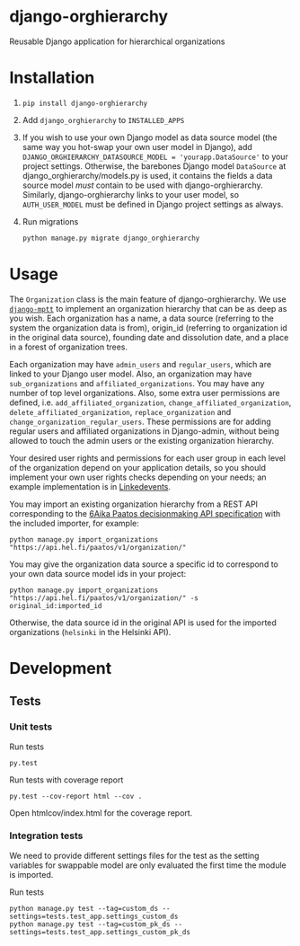 # django-orghierarchy

Reusable Django application for hierarchical organizations

# Installation

1. `pip install django-orghierarchy`

2. Add `django_orghierarchy` to `INSTALLED_APPS`

3. If you wish to use your own Django model as data source model (the same way you hot-swap your own user model in Django), add `DJANGO_ORGHIERARCHY_DATASOURCE_MODEL = 'yourapp.DataSource'` to your project settings. Otherwise, the barebones Django model `DataSource` at django_orghierarchy/models.py is used, it contains the fields a data source model *must* contain to be used with django-orghierarchy. Similarly, django-orghierarchy links to your user model, so `AUTH_USER_MODEL` must be defined in Django project settings as always.

4. Run migrations

    ```python
    python manage.py migrate django_orghierarchy
    ```

# Usage

The `Organization` class is the main feature of django-orghierarchy. We use [`django-mptt`](https://github.com/django-mptt/django-mptt/) to implement an organization hierarchy that can be as deep as you wish. Each organization has a name, a data source (referring to the system the organization data is from), origin_id (referring to organization id in the original data source), founding date and dissolution date, and a place in a forest of organization trees.

Each organization may have `admin_users` and `regular_users`, which are linked to your Django user model. Also, an organization may have `sub_organizations` and `affiliated_organizations`. You may have any number of top level organizations. Also, some extra user permissions are defined, i.e. `add_affiliated_organization`, `change_affiliated_organization`, `delete_affiliated_organization`, `replace_organization` and `change_organization_regular_users`. These permissions are for adding regular users and affiliated organizations in Django-admin, without being allowed to touch the admin users or the existing organization hierarchy.

Your desired user rights and permissions for each user group in each level of the organization depend on your application details, so you should implement your own user rights checks depending on your needs; an example implementation is in [Linkedevents](https://github.com/City-of-Helsinki/linkedevents).

You may import an existing organization hierarchy from a REST API corresponding to the [6Aika Paatos decisionmaking API specification](https://github.com/6aika/api-paatos) with the included importer, for example:

    python manage.py import_organizations "https://api.hel.fi/paatos/v1/organization/"
    
You may give the organization data source a specific id to correspond to your own data source model ids in your project:

    python manage.py import_organizations "https://api.hel.fi/paatos/v1/organization/" -s original_id:imported_id

Otherwise, the data source id in the original API is used for the imported organizations (`helsinki` in the Helsinki API).

# Development

## Tests

### Unit tests

Run tests

    py.test

Run tests with coverage report

    py.test --cov-report html --cov .
    
Open htmlcov/index.html for the coverage report.

### Integration tests

We need to provide different settings files for the test as the
setting variables for swappable model are only evaluated the first
time the module is imported.

Run tests

    python manage.py test --tag=custom_ds --settings=tests.test_app.settings_custom_ds
    python manage.py test --tag=custom_pk_ds --settings=tests.test_app.settings_custom_pk_ds

